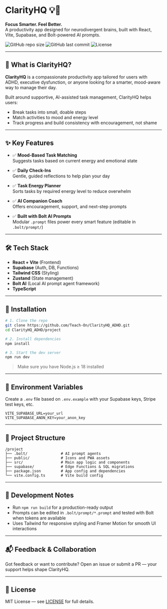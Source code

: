 # ClarityHQ 💡🧠  
**Focus Smarter. Feel Better.**  
A productivity app designed for neurodivergent brains, built with React, Vite, Supabase, and Bolt-powered AI prompts.

![GitHub repo size](https://img.shields.io/github/repo-size/Teach-On/ClarityHQ_ADHD?color=blue&style=flat-square)
![GitHub last commit](https://img.shields.io/github/last-commit/Teach-On/ClarityHQ_ADHD?style=flat-square)
![License](https://img.shields.io/github/license/Teach-On/ClarityHQ_ADHD?style=flat-square)

---

## 🧠 What is ClarityHQ?

**ClarityHQ** is a compassionate productivity app tailored for users with ADHD, executive dysfunction, or anyone looking for a smarter, mood-aware way to manage their day.

Built around supportive, AI-assisted task management, ClarityHQ helps users:
- Break tasks into small, doable steps
- Match activities to mood and energy level
- Track progress and build consistency with encouragement, not shame

---

## ✨ Key Features

- ✅ **Mood-Based Task Matching**  
  Suggests tasks based on current energy and emotional state

- ✅ **Daily Check-Ins**  
  Gentle, guided reflections to help plan your day

- ✅ **Task Energy Planner**  
  Sorts tasks by required energy level to reduce overwhelm

- ✅ **AI Companion Coach**  
  Offers encouragement, support, and next-step prompts

- ✅ **Built with Bolt AI Prompts**  
  Modular `.prompt` files power every smart feature (editable in `.bolt/prompt/`)

---

## 🛠 Tech Stack

- **React + Vite** (Frontend)
- **Supabase** (Auth, DB, Functions)
- **Tailwind CSS** (Styling)
- **Zustand** (State management)
- **Bolt AI** (Local AI prompt agent framework)
- **TypeScript**

---

## 🚀 Installation

```bash
# 1. Clone the repo
git clone https://github.com/Teach-On/ClarityHQ_ADHD.git
cd ClarityHQ_ADHD/project

# 2. Install dependencies
npm install

# 3. Start the dev server
npm run dev
```

> Make sure you have Node.js ≥ 18 installed

---

## 🔐 Environment Variables

Create a `.env` file based on `.env.example` with your Supabase keys, Stripe test keys, etc.

```env
VITE_SUPABASE_URL=your_url
VITE_SUPABASE_ANON_KEY=your_anon_key
```

---

## 📁 Project Structure

```
/project
├── .bolt/               # AI prompt agents
├── public/              # Icons and PWA assets
├── src/                 # Main app logic and components
├── supabase/            # Edge Functions & SQL migrations
├── package.json         # App config and dependencies
└── vite.config.ts       # Vite build config
```

---

## 🧪 Development Notes

- Run `npm run build` for a production-ready output
- Prompts can be edited in `.bolt/prompt/*.prompt` and tested with Bolt when tokens are available
- Uses Tailwind for responsive styling and Framer Motion for smooth UI interactions

---

## 📬 Feedback & Collaboration

Got feedback or want to contribute? Open an issue or submit a PR — your support helps shape ClarityHQ.

---

## 📄 License

MIT License — see [LICENSE](LICENSE) for full details.
